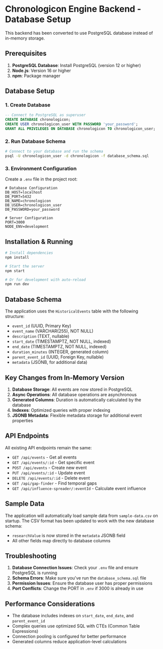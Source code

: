 # Chronologicon Engine Backend - Database Setup

This backend has been converted to use PostgreSQL database instead of in-memory storage.

## Prerequisites

1. **PostgreSQL Database**: Install PostgreSQL (version 12 or higher)
2. **Node.js**: Version 16 or higher
3. **npm**: Package manager

## Database Setup

### 1. Create Database

```sql
-- Connect to PostgreSQL as superuser
CREATE DATABASE chronologicon;
CREATE USER chronologicon_user WITH PASSWORD 'your_password';
GRANT ALL PRIVILEGES ON DATABASE chronologicon TO chronologicon_user;
```

### 2. Run Database Schema

```bash
# Connect to your database and run the schema
psql -U chronologicon_user -d chronologicon -f database_schema.sql
```

### 3. Environment Configuration

Create a `.env` file in the project root:

```env
# Database Configuration
DB_HOST=localhost
DB_PORT=5432
DB_NAME=chronologicon
DB_USER=chronologicon_user
DB_PASSWORD=your_password

# Server Configuration
PORT=3000
NODE_ENV=development
```

## Installation & Running

```bash
# Install dependencies
npm install

# Start the server
npm start

# Or for development with auto-reload
npm run dev
```

## Database Schema

The application uses the `HistoricalEvents` table with the following structure:

- `event_id` (UUID, Primary Key)
- `event_name` (VARCHAR(255), NOT NULL)
- `description` (TEXT, nullable)
- `start_date` (TIMESTAMPTZ, NOT NULL, indexed)
- `end_date` (TIMESTAMPTZ, NOT NULL, indexed)
- `duration_minutes` (INTEGER, generated column)
- `parent_event_id` (UUID, Foreign Key, nullable)
- `metadata` (JSONB, for additional data)

## Key Changes from In-Memory Version

1. **Database Storage**: All events are now stored in PostgreSQL
2. **Async Operations**: All database operations are asynchronous
3. **Generated Columns**: Duration is automatically calculated by the database
4. **Indexes**: Optimized queries with proper indexing
5. **JSONB Metadata**: Flexible metadata storage for additional event properties

## API Endpoints

All existing API endpoints remain the same:

- `GET /api/events` - Get all events
- `GET /api/events/:id` - Get specific event
- `POST /api/events` - Create new event
- `PUT /api/events/:id` - Update event
- `DELETE /api/events/:id` - Delete event
- `GET /api/gap-finder` - Find temporal gaps
- `GET /api/influence-spreader/:eventId` - Calculate event influence

## Sample Data

The application will automatically load sample data from `sample-data.csv` on startup. The CSV format has been updated to work with the new database schema:

- `researchValue` is now stored in the `metadata` JSONB field
- All other fields map directly to database columns

## Troubleshooting

1. **Database Connection Issues**: Check your `.env` file and ensure PostgreSQL is running
2. **Schema Errors**: Make sure you've run the `database_schema.sql` file
3. **Permission Issues**: Ensure the database user has proper permissions
4. **Port Conflicts**: Change the PORT in `.env` if 3000 is already in use

## Performance Considerations

- The database includes indexes on `start_date`, `end_date`, and `parent_event_id`
- Complex queries use optimized SQL with CTEs (Common Table Expressions)
- Connection pooling is configured for better performance
- Generated columns reduce application-level calculations
